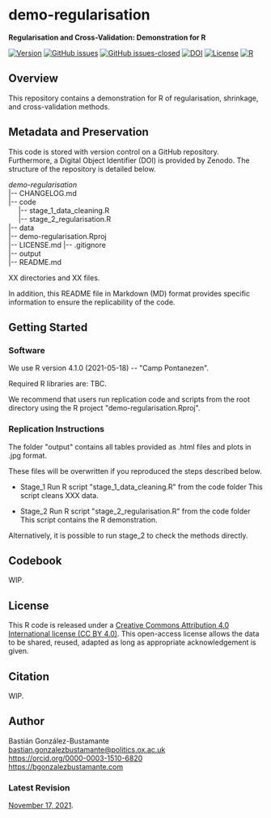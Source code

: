 # demo-regularisation
**Regularisation and Cross-Validation: Demonstration for R**

[![Version](https://img.shields.io/badge/version-v0.1.0-blue.svg)](CHANGELOG.md) [![GitHub issues](https://img.shields.io/github/issues/bgonzalezbustamante/demo-regularisation.svg)](https://github.com/bgonzalezbustamante/demo-regularisation/issues/) [![GitHub issues-closed](https://img.shields.io/github/issues-closed/bgonzalezbustamante/demo-regularisation.svg)](https://github.com/bgonzalezbustamante/demo-regularisation/issues?q=is%3Aissue+is%3Aclosed) [![DOI](https://img.shields.io/badge/DOI-TBC-blue)](CHANGELOG.md) [![License](https://img.shields.io/badge/license-CC--BY--4.0-black)](LICENSE.md) [![R](https://img.shields.io/badge/made%20with-R%20v4.1.0-1f425f.svg)](https://cran.r-project.org/)

## Overview

This repository contains a demonstration for R of regularisation, shrinkage, and cross-validation methods.

## Metadata and Preservation

This code is stored with version control on a GitHub repository. Furthermore, a Digital Object Identifier (DOI) is provided by Zenodo. The structure of the repository is detailed below.

*demo-regularisation* \
|-- CHANGELOG.md \
|-- code \
&nbsp;&nbsp;&nbsp;&nbsp;&nbsp;|-- stage_1_data_cleaning.R \
&nbsp;&nbsp;&nbsp;&nbsp;&nbsp;|-- stage_2_regularisation.R \
|-- data \
|-- demo-regularisation.Rproj \
|-- LICENSE.md
|-- .gitignore \
|-- output \
|-- README.md

XX directories and XX files.

In addition, this README file in Markdown (MD) format provides specific information to ensure the replicability of the code.

## Getting Started

### Software

We use R version 4.1.0 (2021-05-18) -- "Camp Pontanezen".

Required R libraries are: TBC.

We recommend that users run replication code and scripts from the root directory using the R project "demo-regularisation.Rproj".

### Replication Instructions

The folder "output" contains all tables provided as .html files and plots in .jpg format.

These files will be overwritten if you reproduced the steps described below. 

- Stage_1
  Run R script "stage_1_data_cleaning.R" from the code folder
  This script cleans XXX data.

- Stage_2
  Run R script "stage_2_regularisation.R" from the code folder
  This script contains the R demonstration.

Alternatively, it is possible to run stage_2 to check the methods directly. 

## Codebook

WIP.

## License

This R code is released under a [Creative Commons Attribution 4.0 International license (CC BY 4.0)](LICENSE.md). This open-access license allows the data to be shared, reused, adapted as long as appropriate acknowledgement is given.

## Citation

WIP.

## Author

Bastián González-Bustamante \
bastian.gonzalezbustamante@politics.ox.ac.uk \
https://orcid.org/0000-0003-1510-6820 \
https://bgonzalezbustamante.com 

### Latest Revision

[November 17, 2021](CHANGELOG.md).
